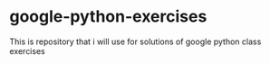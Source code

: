 google-python-exercises
=======================

This is repository that i will use for solutions of google python class exercises

